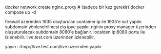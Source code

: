 docker network create nginx_proxy  # (sadece bir kez gerekir)
docker compose up -d

firewall üzerinden 1935 oluşturulan container ip ile 1935'e nat yapılır.
subdomain yönlendirilmesi dış ipye yapılır.
nginix proxy manager üzerinden oluşuturulacak subdomain 8080'e bağlanır.
localden ip:8080 portu ile izlenebilir.
live.test.com üzerinden izlenebilir.

yayın : rtmp://live.test.com/live üzerinden yapılır